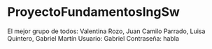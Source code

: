 # ProyectoFundamentosIngSw
El mejor grupo de todos: Valentina Rozo, Juan Camilo Parrado, Luisa Quintero, Gabriel Martín
Usuario: Gabriel
Contraseña: habla
